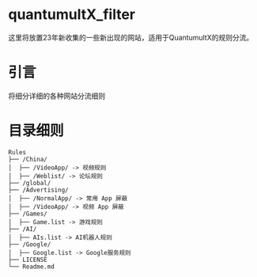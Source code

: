 # quantumultX_filter
这里将放置23年新收集的一些新出现的网站，适用于QuantumultX的规则分流。


# 引言
将细分详细的各种网站分流细则

#  目录细则
```
Rules
├── /China/
│  ├── /VideoApp/ -> 视频规则
│  ├── /Weblist/ -> 论坛规则
├── /global/
├── /Advertising/
│  ├── /NormalApp/ -> 常用 App 屏蔽
│  ├── /VideoApp/ -> 视频 App 屏蔽
├── /Games/
│  ├── Game.list -> 游戏规则
├── /AI/
│  ├── AIs.list -> AI机器人规则
├── /Google/
│  ├── Google.list -> Google服务规则
├── LICENSE
└── Readme.md
```
